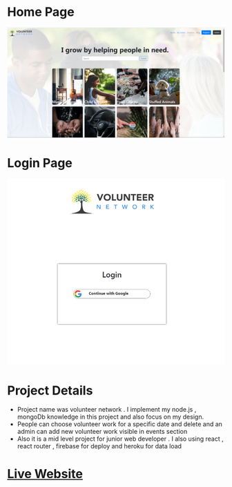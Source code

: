 # Home Page
<img src = "src/images/Home-read-me.jpg">

# Login Page
<img src = "src/images/Login-read-me.jpg">

# Project Details
<ul>
  <li>Project name was volunteer network . I implement my node.js , mongoDb knowledge in this project and also focus on my design.</li>
  <li>People can choose volunteer work for a specific date and delete and an admin can add new volunteer work visible in events section</li>
  <li>Also it is a mid level project for junior web developer . I also using react , react router , firebase for deploy and heroku for data load</li>
</uL>

# [Live Website](https://volunteer-network-ab1a5.web.app/)
